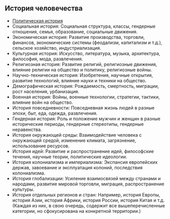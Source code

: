 ## История человечества

- [Политическая история](./politic.md)
- Социальная история: Социальная структура, классы, гендерные отношения, семья, образование, социальные движения.
- Экономическая история: Развитие производства, торговли, финансов, экономические системы (феодализм, капитализм и т.д.), сельское хозяйство, индустриализация.
- Культурная история: Искусство, литература, музыка, архитектура, философия, мода, развлечения.
- Религиозная история: Развитие религий, религиозные движения, влияние религии на общество и политику, религиозные войны.
- Научно-техническая история: Изобретения, научные открытия, развитие технологий, влияние науки и техники на общество.
- Демографическая история: Рождаемость, смертность, миграции, рост населения, урбанизация.
- Военная история: Войны, военные технологии, стратегии, тактики, влияние войн на общество.
- История повседневности: Повседневная жизнь людей в разные эпохи, быт, еда, одежда, развлечения.
- Гендерная история: Роль и положение мужчин и женщин в разные исторические периоды, гендерные стереотипы, гендерные неравенства.
- История окружающей среды: Взаимодействие человека с окружающей средой, изменение климата, загрязнение, использование ресурсов.
- История идей: Развитие и распространение идей, философские течения, научные теории, политические идеологии.
- История колониализма и империализма: Экспансия европейских держав, завоевание и эксплуатация колоний, последствия колониализма.
- История глобализации: Усиление взаимосвязей между странами и народами, развитие мировой торговли, миграция, распространение культуры.
- История отдельных регионов и стран: Например, история Европы, история Азии, история Африки, история России, история Китая и т.д. (Каждая из них, в свою очередь, содержит все вышеперечисленные категории, но сфокусирована на конкретной территории.)
